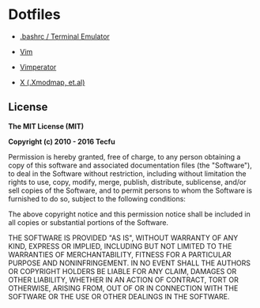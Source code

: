 # Dotfiles

- [.bashrc / Terminal Emulator](terminal/README.md)  

- [Vim](.vim/README.md)  

- [Vimperator](.vimperator/README.md)  

- [X (.Xmodmap, et.al)](x/README.md)

## License

**The MIT License (MIT)**

**Copyright (c) 2010 - 2016 Tecfu**

Permission is hereby granted, free of charge, to any person obtaining a copy of this software and associated documentation files (the "Software"), to deal in the Software without restriction, including without limitation the rights to use, copy, modify, merge, publish, distribute, sublicense, and/or sell copies of the Software, and to permit persons to whom the Software is furnished to do so, subject to the following conditions:

The above copyright notice and this permission notice shall be included in all copies or substantial portions of the Software.

THE SOFTWARE IS PROVIDED "AS IS", WITHOUT WARRANTY OF ANY KIND, EXPRESS OR IMPLIED, INCLUDING BUT NOT LIMITED TO THE WARRANTIES OF MERCHANTABILITY, FITNESS FOR A PARTICULAR PURPOSE AND NONINFRINGEMENT. IN NO EVENT SHALL THE AUTHORS OR COPYRIGHT HOLDERS BE LIABLE FOR ANY CLAIM, DAMAGES OR OTHER LIABILITY, WHETHER IN AN ACTION OF CONTRACT, TORT OR OTHERWISE, ARISING FROM, OUT OF OR IN CONNECTION WITH THE SOFTWARE OR THE USE OR OTHER DEALINGS IN THE SOFTWARE.
